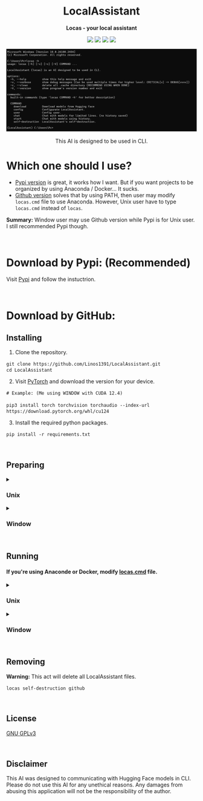 <div align="center">

# LocalAssistant

**Locas - your local assistant**

[![][latest-release-shield]][latest-release-url]
[![][latest-commit-shield]][latest-commit-url]
[![][pypi-shield]][pypi-url]
[![][python-shield]][python-url]

[latest-release-shield]: https://badgen.net/github/release/Linos1391/LocalAssistant/development?icon=github
[latest-release-url]: https://github.com/Linos1391/LocalAssistant/releases/latest
[latest-commit-shield]: https://badgen.net/github/last-commit/Linos1391/LocalAssistant/main?icon=github
[latest-commit-url]: https://github.com/Linos1391/LocalAssistant/commits/main
[pypi-shield]: https://img.shields.io/badge/pypi-LocalAssistant-blue
[pypi-url]: https://pypi.org/project/LocalAssistant/
[python-shield]: https://img.shields.io/badge/python-3.10+-yellow
[python-url]: https://www.python.org/downloads/

![LocalAssistant](asset/LocalAssistant.png)

This AI is designed to be used in CLI.

</div>

# Which one should I use?
- [Pypi version](#download-by-pypi-recommended) is great, it works how I want. But if you want projects to be organized by using Anaconda / Docker... It sucks.
- [Github version](#download-by-github) solves that by using PATH, then user may modify `locas.cmd` file to use Anaconda. However, Unix user have to type `locas.cmd` instead of `locas`.

**Summary:** Window user may use Github version while Pypi is for Unix user. I still recommended Pypi though.

<br>

# Download by Pypi: (Recommended)

Visit [Pypi](https://pypi.org/project/LocalAssistant) and follow the instuctrion.

<br>

# Download by GitHub:

## Installing

1. Clone the repository.

```
git clone https://github.com/Linos1391/LocalAssistant.git
cd LocalAssistant
```

2. Visit [PyTorch](https://pytorch.org/get-started/locally/) and download the version for your device.

```
# Example: (Me using WINDOW with CUDA 12.4)

pip3 install torch torchvision torchaudio --index-url https://download.pytorch.org/whl/cu124
```

3. Install the required python packages.

```
pip install -r requirements.txt
```

<br>

## Preparing 

<details>
  <summary><h3>Unix</h3></summary>

  ### Set up path:
  
  Go to your `LocalAssistant` directory (where `requirements.txt` is stored). 

  ```
  cd ...
  ```

  Then thing goes:

  ```
  chmod a+x locas.cmd
  echo 'export LocalAssistant=$PWD
  export PATH=$LocalAssistant:$PATH' >> ~/.bash_profile
  source ~/.bash_profile
  ```

  <br>

  ### Chatting:

  **Notice:** Due to using .cmd, Unix user have to type 'locas.cmd' instead of 'locas'.

  Before doing anything, we should download a model first.

  ```
  locas.cmd download -n qwen Qwen/Qwen2.5-1.5B-Instruct 1
  ```

  We will use `locas start` for AI's memory.

  
  ```
  locas.cmd start
  ```

  <br>

  ### Chatting with memory:

  **Notice:** Due to using .cmd, Unix user have to type 'locas.cmd' instead of 'locas'.

  Before doing anything, we should download a model first.

  ```
  locas.cmd download -n allmpnetv2 sentence-transformers/all-mpnet-base-v2 2
  ```

  Memory only allow on `locas start`, remember that. Anyway, let's dive into it!

  ```
  locas.cmd start -m
  ```

</details>

<details>
  <summary><h3>Window</h3></summary>

  ### Set up path:
  
  Open your Powershell. Go to your `LocalAssistant` directory (where `requirements.txt` is stored). 
    
  ```
  cd ...
  ```
    
  Then thing goes:

  ```
  $old_path = [Environment]::GetEnvironmentVariable('path', 'user');
  $new_path = $old_path + ';' + $PWD
  [Environment]::SetEnvironmentVariable('path', $new_path,'User');
  ```

  Then close your Powershell.

  <br>

  ### Chatting:

  Before doing anything, we should download a model first.

  ```
  locas download -n qwen Qwen/Qwen2.5-1.5B-Instruct 1
  ```

  We will use `locas start` for AI's memory.

  ```
  locas start
  ```

  <br>

  ### Chatting with memory:

  Before doing anything, we should download a model first.

  ```
  locas download -n allmpnetv2 sentence-transformers/all-mpnet-base-v2 2
  ```

  Memory only allow on `locas start`, remember that. Anyway, let's dive into it!

  ```
  locas start -m
  ```
  
</details>

<br>

## Running

#### If you're using Anaconde or Docker, modify [locas.cmd](locas.cmd) file.

<details>
  <summary><h3>Unix</h3></summary>
  
  **Notice:** Due to using .cmd, Unix user have to type 'locas.cmd' instead of 'locas'.

  ```
  locas.cmd ...
  ```

  Use `locas.cmd -h` for more.
    
</details>

<details>
  <summary><h3>Window</h3></summary>
  
  ```
  locas ...
  ```

  Use `locas -h` for more.
  
</details>

<br>

## Removing

**Warning:** This act will delete all LocalAssistant files.
```
locas self-destruction github
```

<br>

## License

[GNU GPLv3](LICENSE)

<br>

## Disclaimer

This AI was designed to communicating with Hugging Face models in CLI. Please do not use this AI for any unethical reasons. Any damages from abusing this application will not be the responsibility of the author.
